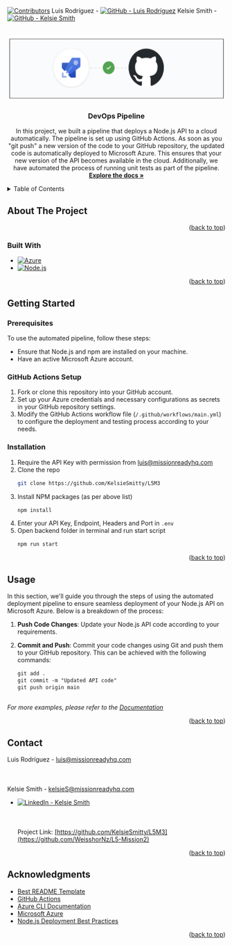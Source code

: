 <a name="readme-top"></a>

<!-- PROJECT SHIELDS -->

[![Contributors][contributors-shield]][contributors-url]
Luis Rodríguez - [![GitHub - Luis Rodríguez][Github.logo]][luis-github-url]
Kelsie Smith - [![GitHub - Kelsie Smith][Github.logo]][kelsie-github-url]

<!-- PROJECT LOGO -->
<br />
<div align="center">
  <a href="https://github.com/KelsieSmitty/L5M3">
  <img src="./images/logo.png" alt="Banner" width="800" height="150">
  </a>

<h3 align="center">DevOps Pipeline</h3>

  <p align="center">
   In this project, we built a pipeline that deploys a Node.js API to a cloud automatically. The pipeline is set up using GitHub Actions. As soon as you "git push" a new version of the code to your GitHub repository, the updated code is automatically deployed to Microsoft Azure. This ensures that your new version of the API becomes available in the cloud. Additionally, we have automated the process of running unit tests as part of the pipeline.
    <br />
    <a href="https://github.com/KelsieSmitty/L5M3"><strong>Explore the docs »</strong></a>

  </p>
</div>

<!-- TABLE OF CONTENTS -->
<details>
  <summary>Table of Contents</summary>
  <ol>
    <li>
      <a href="#about-the-project">About The Project</a>
      <ul>
        <li><a href="#built-with">Built With</a></li>
      </ul>
    </li>
    <li>
      <a href="#getting-started">Getting Started</a>
      <ul>
        <li><a href="#prerequisites">Prerequisites</a></li>
        <li><a href="#installation">Installation</a></li>
      </ul>
    </li>
    <li><a href="#usage">Usage</a></li>
    <li><a href="#contact">Contact</a></li>
    <li><a href="#acknowledgments">Acknowledgments</a></li>
  </ol>
</details>

<!-- ABOUT THE PROJECT -->

## About The Project

<!-- <img src="./frontend/src/images/carAppScreenshot.png" alt="Logo" width="800" height="500"> -->

<p align="right">(<a href="#readme-top">back to top</a>)</p>

### Built With

- [![Azure][Azure.logo]][Azure.logo]
- [![Node.js][Node.js.logo]][Nodejs-url]


<p align="right">(<a href="#readme-top">back to top</a>)</p>

<!-- GETTING STARTED -->

## Getting Started

### Prerequisites

To use the automated pipeline, follow these steps:

- Ensure that Node.js and npm are installed on your machine.
- Have an active Microsoft Azure account.

### GitHub Actions Setup

1. Fork or clone this repository into your GitHub account.
2. Set up your Azure credentials and necessary configurations as secrets in your GitHub repository settings.
3. Modify the GitHub Actions workflow file (`/.github/workflows/main.yml`) to configure the deployment and testing process according to your needs.


### Installation

1. Require the API Key with permission from luis@missionreadyhq.com
2. Clone the repo
   ```sh
   git clone https://github.com/KelsieSmitty/L5M3
   ```
3. Install NPM packages (as per above list)
   ```sh
   npm install
   ```
4. Enter your API Key, Endpoint, Headers and Port in `.env`
5. Open backend folder in terminal and run start script
   ```sh
   npm run start
   ```

<p align="right">(<a href="#readme-top">back to top</a>)</p>

<!-- USAGE EXAMPLES -->

## Usage

In this section, we'll guide you through the steps of using the automated deployment pipeline to ensure seamless deployment of your Node.js API on Microsoft Azure. Below is a breakdown of the process:

1. **Push Code Changes**: Update your Node.js API code according to your requirements.

2. **Commit and Push**: Commit your code changes using Git and push them to your GitHub repository. This can be achieved with the following commands:

   ```shell
   git add .
   git commit -m "Updated API code"
   git push origin main


_For more examples, please refer to the [Documentation](https://example.com)_

<p align="right">(<a href="#readme-top">back to top</a>)</p>

<!-- CONTACT -->

## Contact

Luis Rodríguez - luis@missionreadyhq.com
<br></br><br></br>
Kelsie Smith - kelsieS@missionreadyhq.com

- [![LinkedIn - Kelsie Smith][linkedin-shield]][kelsie-linkedin-url]
  <br></br>
  <br></br>
  Project Link: [https://github.com/KelsieSmitty/L5M3](https://github.com/WeisshorNz/L5-Mission2)

<p align="right">(<a href="#readme-top">back to top</a>)</p>

<!-- ACKNOWLEDGMENTS -->

## Acknowledgments

- [Best README Template](https://github.com/othneildrew/Best-README-Template/tree/master)
- [GitHub Actions](https://docs.github.com/en/actions)
- [Azure CLI Documentation](https://learn.microsoft.com/en-us/cli/azure/)
- [Microsoft Azure](https://learn.microsoft.com/en-us/azure/?product=popular)
- [Node.js Deployment Best Practices](https://expressjs.com/en/advanced/best-practice-performance.html)



<p align="right">(<a href="#readme-top">back to top</a>)</p>

<!-- MARKDOWN LINKS & IMAGES -->

[contributors-shield]: https://img.shields.io/github/contributors/WeisshorNz/L5-Mission2.svg?style=for-the-badge
[contributors-url]: https://github.com/WeisshorNz/L5-Mission2/graphs/contributors
[linkedin-shield]: https://img.shields.io/badge/-LinkedIn-black.svg?style=for-the-badge&logo=linkedin&colorB=555
[Github.logo]: https://img.shields.io/badge/GitHub-100000?style=for-the-badge&logo=github&logoColor=white
[luis-github-url]: https://github.com/WeisshorNz
[kelsie-github-url]: https://github.com/KelsieSmitty
[kelsie-linkedin-url]: https://www.linkedin.com/in/kelsieSmitty/
[product-screenshot]: images/screenshot.png
[React.js]: https://img.shields.io/badge/React-20232A?style=for-the-badge&logo=react&logoColor=61DAFB
[React-url]: https://reactjs.org/
[Nodejs-url]: https://nodejs.org/en
[Node.js.logo]: https://img.shields.io/badge/Node.js-43853D?style=for-the-badge&logo=node.js&logoColor=white
[Azure-url]:https://azure.microsoft.com/en-us
[Azure.logo]:https://img.shields.io/badge/Azure-0078D4?style=for-the-badge&logo=microsoftazure&logoColor=white